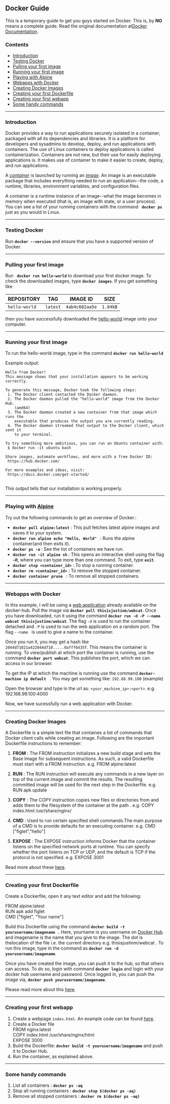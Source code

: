 ## Docker Guide 

This is a temporary guide to get you guys started on Docker. This is, by **NO** means a complete guide. Read the original documentation at[Docker Documentation](https://docs.docker.com/get-started/).

### Contents

* [Introduction](#introduction)
* [Testing Docker](#testing-docker)
* [Pulling your first image](#pulling-your-first-image)
* [Running your first image](#running-your-first-image)
* [Playing with Alpine](#playing-with-alpine)
* [Webapps with Docker](#webapps-with-docker)
* [Creating Docker Images](#creating-docker-images)
* [Creating your first Dockerfile](#creating-your-first-dockerfile)
* [Creating your first webapp](#creating-your-first-webapp)
* [Some handy commands](#some-handy-commands)

---

### Introduction
Docker provides a way to run applications securely isolated in a container, packaged with all its dependencies and libraries.
It is a platform for developers and sysadmins to develop, deploy, and run applications with containers. The use of Linux containers to deploy applications is called containerization. Containers are not new, but their use for easily deploying applications is.
It makes use of container to make it easier to create, deploy, and run applications.

A [*container*](https://docs.docker.com/get-started/part2/) is launched by running an [*image*](https://docs.docker.com/engine/reference/commandline/images/). An image is an executable package that includes everything needed to run an application--the code, a runtime, libraries, environment variables, and configuration files.

A container is a runtime instance of an image--what the image becomes in memory when executed (that is, an image with state, or a user process). You can see a list of your running containers with the command **``` docker ps```** just as you would in Linux.

---

### Testing Docker
Run  **```docker --version```** and ensure that you have a supported version of Docker.

---

### Pulling your first image

Run **``` docker run hello-world```** to download your first docker image. To check the downloaded images, type **```docker images```**.
If you get something like 

REPOSITORY | TAG | IMAGE ID | SIZE
------------ | ------------- | ------------- | -------------
```hello-world``` | ```latest``` | ```4ab4c602aa5e``` | ```1.84kB```

then you have successfully downloaded the [hello-world](https://hub.docker.com/_/hello-world/) image onto your computer.

---

### Running your first image
To run the hello-world image, type in the command **```docker run hello-world```**

Example output:

```
Hello from Docker!
This message shows that your installation appears to be working correctly.

To generate this message, Docker took the following steps:
 1. The Docker client contacted the Docker daemon.
 2. The Docker daemon pulled the "hello-world" image from the Docker Hub.
    (amd64)
 3. The Docker daemon created a new container from that image which runs the
    executable that produces the output you are currently reading.
 4. The Docker daemon streamed that output to the Docker client, which sent it
    to your terminal.

To try something more ambitious, you can run an Ubuntu container with:
 $ docker run -it ubuntu bash

Share images, automate workflows, and more with a free Docker ID:
 https://hub.docker.com/

For more examples and ideas, visit:
 https://docs.docker.com/get-started/
  
```
This output tells that our installation is working properly.

---

### Playing with [Alpine](https://alpinelinux.org/)

Try out the following commands to get an overview of Docker.:

* **```docker pull alpine:latest```** : This pull fetches latest alpine images and saves it to your system.
* **```docker run alpine echo "Hello, World" ```** : Runs the alpine container(and then exits it).
* **```docker ps -a```** : See the list of containers we have run.
* **```docker run -it alpine sh```** : This opens an interactive shell using the flag **-it**, where you can type more than one command. To exit, type **```exit```**.
* **```docker stop <container_id>```** : To stop a running container.
* **```docker rm <container_id>```** : To remove the stopped container.
* **```docker container prune ```** : To remove all stopped containers.

---

### Webapps with Docker

In this example, I will be using a [web application](https://hub.docker.com/r/thisisjustinm/webcat/) already available on the docker-hub. Pull the image via **```docker pull thisisjustinm/webcat```**. Once you have downloaded, run it using the command **```docker run -d -P --name webcat thisisjustinm/webcat```**. The flag ```-d``` is used to run the container detached and ```-P``` is used to run the web application on a random port. The flag ```--name ``` is used to give a name to the container.

Once you run it, you may get a hash like ```2044d71021a422044d710.....0afff6435f```. This means the container is running. To view/publish at which port the container is running, use the command **```docker port webcat```**. This publishes the port, which we can access in our browser.

To get the IP at which the machine is running use the command **```docker-machine ip default ```** . You may get something like: ```192.68.99.100``` (example)

Open the browser and type in the url as: ```<your_machine_ip>:<port>```. e.g. 192.168.99.100:4000

Now, we have sucessfully run a web application with Docker.

---

### Creating Docker Images

A Dockerfile is a simple text file that containes a list of commands that Docker client calls while creating an image. Following are the important Dockerfile instructions to remember:
1. **FROM** : The FROM instruction initializes a new build stage and sets the Base Image for subsequent instructions. As such, a valid Dockerfile must start with a FROM instruction. 
e.g. FROM alpine:latest

2. **RUN** : The RUN instruction will execute any commands in a new layer on top of the current image and commit the results. The resulting committed image will be used for the next step in the Dockerfile. 
e.g. RUN apk update

3. **COPY** : The COPY instruction copies new files or directories from <src> and adds them to the filesystem of the container at the path <dest>. 
 e.g. COPY index.html /usr/share/nginx/
 
4. **CMD** : Used to run certain specified shell commands.The main purpose of a CMD is to provide defaults for an executing container. e.g. CMD \["figlet","hello"\]

5. **EXPOSE** : The EXPOSE instruction informs Docker that the container listens on the specified network ports at runtime. You can specify whether the port listens on TCP or UDP, and the default is TCP if the protocol is not specified. 
e.g. EXPOSE 3001

Read more about these [here](https://docs.docker.com/engine/reference/builder/).

---

### Creating your first Dockerfile

Create a Dockerfile, open it any text editor and add the following:

FROM alpine:latest <br>
RUN apk add figlet <br>
CMD \["figlet", "Your name"\]<br>

Build this Dockerfile using the command **``` docker build -t yourusername/imagename . ```**
Here, yourname is you username on [Docker Hub](https://hub.docker.com) and imagename is the name that you give to the image. The dot is thelocation of the file i.e. the current directory e.g. thisisjustinm/webcat . To run this image, type in the command as **```docker run -d yourusername/imagename```**.

Once you have created the image, you can push it to the hub, so that others can access. To do so, login with command **```docker login```** and login with your docker hub username and password. Once logged in, you can push the image via, **```docker push yourusername/imagename```**. 

Please read more about this [here](https://docs.docker.com/get-started/part2/#dockerfile).

---

### Creating your first webapp

1. Create a webpage ```index.html```. An example code can be found [here](https://pastebin.com/wFzTnCAw).
2. Create a Docker file <br>
FROM nginx:latest<br>
COPY index.html /usr/share/nginx/html<br>
EXPOSE 3000<br>
3. Build the Dockerfile: **```docker build -t yourusername/imagename```** and push it to Docker Hub.
4. Run the container, as explained above.

----

### Some handy commands

1. List all containers : **```docker ps -aq```**
2. Stop all running containers : **```docker stop $(docker ps -aq)```**
3. Remove all stopped containers : **```docker rm $(docker ps -aq)```**
